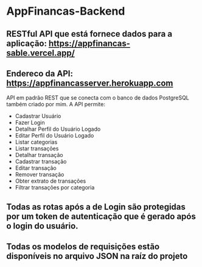 # AppFinancas-Backend

## RESTful API que está fornece dados para a aplicação: https://appfinancas-sable.vercel.app/ ##
## Endereco da API: https://appfinancasserver.herokuapp.com

API em padrão REST que se conecta com o banco de dados PostgreSQL também criado por mim. A API permite:

- Cadastrar Usuário
- Fazer Login 
- Detalhar Perfil do Usuário Logado 
- Editar Perfil do Usuário Logado 
- Listar categorias 
- Listar transações 
- Detalhar transação 
- Cadastrar transação 
- Editar transação 
- Remover transação 
- Obter extrato de transações 
- Filtrar transações por categoria 

## Todas as rotas após a de Login são protegidas por um token de autenticação que é gerado após o login do usuário. ##
## Todas os modelos de requisições estão disponíveis no arquivo JSON na raíz do projeto ##
